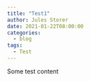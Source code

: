```yaml
---
title: "Test1"
author: Jules Storer
date: 2021-01-22T08:00:00
categories:
  - blog
tags:
  - Test
---
```


Some test content